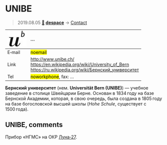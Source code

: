 # UNIBE
> 2019.08.05 **[🚀](../index/index.md) [despace](index.md)** → [Contact](contact.md)

|[![](f/contact/u/unibe_logo1_thumb.jpg)](f/contact/u/unibe_logo1.png)|*…*|
|:--|:--|
|E‑mail| <mark>noemail</mark> |
|Link| <http://www.unibe.ch/><br> <https://en.wikipedia.org/wiki/University_of_Bern><br> <https://ru.wikipedia.org/wiki/Бернский_университет> |
|Tel| <mark>noworkphone</mark>, fax: … |

**Бернский университет** (нем. **Universität Bern (UNIBE)**) — учебное заведение в столице Швейцарии Берне. Основан в 1834 году на базе Бернской Академии, которая, в свою очередь, была создана в 1805 году на базе богословской высшей школы (*Hohe Schule*, существует с 1500 года).


<p style="page-break-after:always"> </p>

## UNIBE, comments

Прибор «НГМС» на ОКР [Луна‑27](луна_27.md).
